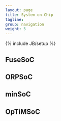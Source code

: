 ```yaml
---
layout: page
title: System-on-Chip
tagline:
group: navigation
weight: 5
---
```

{% include JB/setup %}

## <a id="fusesoc" /> FuseSoC

## <a id="orpsoc" /> ORPSoC

## <a id="minsoc" /> minSoC

## <a id="optimsoc" /> OpTiMSoC
